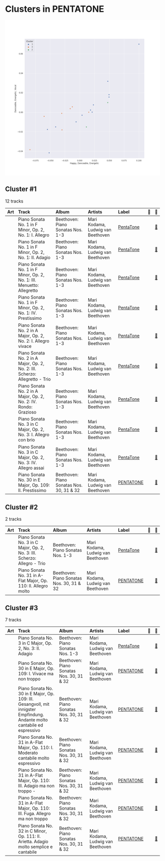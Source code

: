 # Clusters in PENTATONE

![Comparison of Cluster](../../../images/labels/pentatone/clusters/clusters_scatter.png)

## Cluster #1

12 tracks

| Art | Track | Album | Artists | Label | 💚 | 🔗 |
|:---|:---|:---|:---|:---|:---|:---|
| <img src="https://i.scdn.co/image/ab67616d0000b2732266fb9b5484a5dc280e5bff" alt="" width="50" /> | Piano Sonata No. 1 in F Minor, Op. 2, No. 1: I. Allegro | Beethoven: Piano Sonatas Nos. 1-3 | Mari Kodama, Ludwig van Beethoven | [PentaTone](../..) | | [🔗](https://open.spotify.com/track/3L3B58di5ewulHGTfnh59h) |
| <img src="https://i.scdn.co/image/ab67616d0000b2732266fb9b5484a5dc280e5bff" alt="" width="50" /> | Piano Sonata No. 1 in F Minor, Op. 2, No. 1: II. Adagio | Beethoven: Piano Sonatas Nos. 1-3 | Mari Kodama, Ludwig van Beethoven | [PentaTone](../..) | | [🔗](https://open.spotify.com/track/0Ch2tX7Twc0dIahY3DSLD5) |
| <img src="https://i.scdn.co/image/ab67616d0000b2732266fb9b5484a5dc280e5bff" alt="" width="50" /> | Piano Sonata No. 1 in F Minor, Op. 2, No. 1: III. Menuetto: Allegretto | Beethoven: Piano Sonatas Nos. 1-3 | Mari Kodama, Ludwig van Beethoven | [PentaTone](../..) | | [🔗](https://open.spotify.com/track/1KPoOvPxTqWhv77OLbcE6R) |
| <img src="https://i.scdn.co/image/ab67616d0000b2732266fb9b5484a5dc280e5bff" alt="" width="50" /> | Piano Sonata No. 1 in F Minor, Op. 2, No. 1: IV. Prestissimo | Beethoven: Piano Sonatas Nos. 1-3 | Mari Kodama, Ludwig van Beethoven | [PentaTone](../..) | | [🔗](https://open.spotify.com/track/6v6Mt6jYnbze4ydBQLnPAh) |
| <img src="https://i.scdn.co/image/ab67616d0000b2732266fb9b5484a5dc280e5bff" alt="" width="50" /> | Piano Sonata No. 2 in A Major, Op. 2, No. 2: I. Allegro vivace | Beethoven: Piano Sonatas Nos. 1-3 | Mari Kodama, Ludwig van Beethoven | [PentaTone](../..) | | [🔗](https://open.spotify.com/track/4qcfJuhj4OyVlrbYNmBo2P) |
| <img src="https://i.scdn.co/image/ab67616d0000b2732266fb9b5484a5dc280e5bff" alt="" width="50" /> | Piano Sonata No. 2 in A Major, Op. 2, No. 2: III. Scherzo: Allegretto - Trio | Beethoven: Piano Sonatas Nos. 1-3 | Mari Kodama, Ludwig van Beethoven | [PentaTone](../..) | | [🔗](https://open.spotify.com/track/7DRrwoL7liyTdEFvfvD6k9) |
| <img src="https://i.scdn.co/image/ab67616d0000b2732266fb9b5484a5dc280e5bff" alt="" width="50" /> | Piano Sonata No. 2 in A Major, Op. 2, No. 2: IV. Rondo: Grazioso | Beethoven: Piano Sonatas Nos. 1-3 | Mari Kodama, Ludwig van Beethoven | [PentaTone](../..) | | [🔗](https://open.spotify.com/track/7FeVdrg9qHpIHhiJiuLcCG) |
| <img src="https://i.scdn.co/image/ab67616d0000b2732266fb9b5484a5dc280e5bff" alt="" width="50" /> | Piano Sonata No. 3 in C Major, Op. 2, No. 3: I. Allegro con brio | Beethoven: Piano Sonatas Nos. 1-3 | Mari Kodama, Ludwig van Beethoven | [PentaTone](../..) | | [🔗](https://open.spotify.com/track/0bNUIIUQ9aKmG3Ud4h3XNn) |
| <img src="https://i.scdn.co/image/ab67616d0000b2732266fb9b5484a5dc280e5bff" alt="" width="50" /> | Piano Sonata No. 3 in C Major, Op. 2, No. 3: IV. Allegro assai | Beethoven: Piano Sonatas Nos. 1-3 | Mari Kodama, Ludwig van Beethoven | [PentaTone](../..) | | [🔗](https://open.spotify.com/track/3pZt5RCBnQty2KDduZaBJp) |
| <img src="https://i.scdn.co/image/ab67616d0000b2730b9ae3f056fa16819bc9dd48" alt="" width="50" /> | Piano Sonata No. 30 in E Major, Op. 109: II. Prestissimo | Beethoven: Piano Sonatas Nos. 30, 31 & 32 | Mari Kodama, Ludwig van Beethoven | [PENTATONE](../..) | | [🔗](https://open.spotify.com/track/0gYZiFPpmQ8D8El2TBdYtm) |
## Cluster #2

2 tracks

| Art | Track | Album | Artists | Label | 💚 | 🔗 |
|:---|:---|:---|:---|:---|:---|:---|
| <img src="https://i.scdn.co/image/ab67616d0000b2732266fb9b5484a5dc280e5bff" alt="" width="50" /> | Piano Sonata No. 3 in C Major, Op. 2, No. 3: III. Scherzo: Allegro - Trio | Beethoven: Piano Sonatas Nos. 1-3 | Mari Kodama, Ludwig van Beethoven | [PentaTone](../..) | | [🔗](https://open.spotify.com/track/5Sm6qqdwaG8VbduSsEVyM6) |
| <img src="https://i.scdn.co/image/ab67616d0000b2730b9ae3f056fa16819bc9dd48" alt="" width="50" /> | Piano Sonata No. 31 in A-Flat Major, Op. 110: II. Allegro molto | Beethoven: Piano Sonatas Nos. 30, 31 & 32 | Mari Kodama, Ludwig van Beethoven | [PENTATONE](../..) | | [🔗](https://open.spotify.com/track/6jnf2ZNoakb0h7GDa0GV18) |
## Cluster #3

7 tracks

| Art | Track | Album | Artists | Label | 💚 | 🔗 |
|:---|:---|:---|:---|:---|:---|:---|
| <img src="https://i.scdn.co/image/ab67616d0000b2732266fb9b5484a5dc280e5bff" alt="" width="50" /> | Piano Sonata No. 3 in C Major, Op. 2, No. 3: II. Adagio | Beethoven: Piano Sonatas Nos. 1-3 | Mari Kodama, Ludwig van Beethoven | [PentaTone](../..) | | [🔗](https://open.spotify.com/track/4K3Noa4kwVwxaulG5IRsK5) |
| <img src="https://i.scdn.co/image/ab67616d0000b2730b9ae3f056fa16819bc9dd48" alt="" width="50" /> | Piano Sonata No. 30 in E Major, Op. 109: I. Vivace ma non troppo | Beethoven: Piano Sonatas Nos. 30, 31 & 32 | Mari Kodama, Ludwig van Beethoven | [PENTATONE](../..) | | [🔗](https://open.spotify.com/track/71F3fMJkHuUf2IkiD39XEL) |
| <img src="https://i.scdn.co/image/ab67616d0000b2730b9ae3f056fa16819bc9dd48" alt="" width="50" /> | Piano Sonata No. 30 in E Major, Op. 109: III. Gesangvoll, mit innigster Empfindung. Andante molto cantabile ed espressivo | Beethoven: Piano Sonatas Nos. 30, 31 & 32 | Mari Kodama, Ludwig van Beethoven | [PENTATONE](../..) | | [🔗](https://open.spotify.com/track/7oMc5fAvJQ7US7l1SVhqDd) |
| <img src="https://i.scdn.co/image/ab67616d0000b2730b9ae3f056fa16819bc9dd48" alt="" width="50" /> | Piano Sonata No. 31 in A-Flat Major, Op. 110: I. Moderato cantabile molto espressivo | Beethoven: Piano Sonatas Nos. 30, 31 & 32 | Mari Kodama, Ludwig van Beethoven | [PENTATONE](../..) | | [🔗](https://open.spotify.com/track/1rzoA7LbmuzUX7zPZfAEOm) |
| <img src="https://i.scdn.co/image/ab67616d0000b2730b9ae3f056fa16819bc9dd48" alt="" width="50" /> | Piano Sonata No. 31 in A-Flat Major, Op. 110: III. Adagio ma non troppo - | Beethoven: Piano Sonatas Nos. 30, 31 & 32 | Mari Kodama, Ludwig van Beethoven | [PENTATONE](../..) | | [🔗](https://open.spotify.com/track/3nFIGJk5SJu2no28alNNGU) |
| <img src="https://i.scdn.co/image/ab67616d0000b2730b9ae3f056fa16819bc9dd48" alt="" width="50" /> | Piano Sonata No. 31 in A-Flat Major, Op. 110: III. Fuga. Allegro ma non troppo | Beethoven: Piano Sonatas Nos. 30, 31 & 32 | Mari Kodama, Ludwig van Beethoven | [PENTATONE](../..) | | [🔗](https://open.spotify.com/track/1YouGBZnQpMKL2W4hCloB0) |
| <img src="https://i.scdn.co/image/ab67616d0000b2730b9ae3f056fa16819bc9dd48" alt="" width="50" /> | Piano Sonata No. 32 in C Minor, Op. 111: II. Arietta. Adagio molto semplice e cantabile | Beethoven: Piano Sonatas Nos. 30, 31 & 32 | Mari Kodama, Ludwig van Beethoven | [PENTATONE](../..) | | [🔗](https://open.spotify.com/track/0iPj8k5VLqsuBoysv972Bn) |